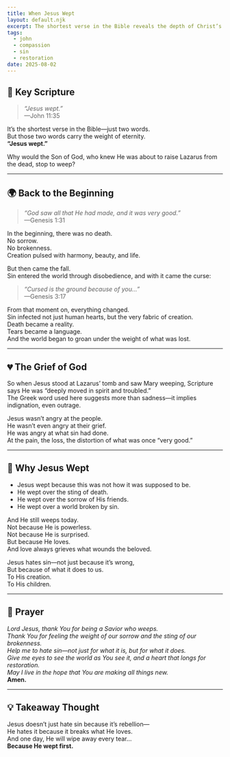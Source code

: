 ```yaml
---
title: When Jesus Wept
layout: default.njk
excerpt: The shortest verse in the Bible reveals the depth of Christ’s love and grief over a broken world. Jesus wept—not out of weakness, but out of divine compassion.
tags:
  - john
  - compassion
  - sin
  - restoration
date: 2025-08-02
---
```


## 📖 Key Scripture

> _“Jesus wept.”_  
> —John 11:35

It’s the shortest verse in the Bible—just two words.  
But those two words carry the weight of eternity.  
**“Jesus wept.”**

Why would the Son of God, who knew He was about to raise Lazarus from the dead, stop to weep?

---

## 🌍 Back to the Beginning

> _“God saw all that He had made, and it was very good.”_  
> —Genesis 1:31

In the beginning, there was no death.  
No sorrow.  
No brokenness.  
Creation pulsed with harmony, beauty, and life.

But then came the fall.  
Sin entered the world through disobedience, and with it came the curse:

> _“Cursed is the ground because of you…”_  
> —Genesis 3:17

From that moment on, everything changed.  
Sin infected not just human hearts, but the very fabric of creation.  
Death became a reality.  
Tears became a language.  
And the world began to groan under the weight of what was lost.

---

## 💔 The Grief of God

So when Jesus stood at Lazarus’ tomb and saw Mary weeping, Scripture says He was “deeply moved in spirit and troubled.”  
The Greek word used here suggests more than sadness—it implies indignation, even outrage.

Jesus wasn’t angry at the people.  
He wasn’t even angry at their grief.  
He was angry at what sin had done.  
At the pain, the loss, the distortion of what was once “very good.”

---

## 🔎 Why Jesus Wept

- Jesus wept because this was not how it was supposed to be.
- He wept over the sting of death.
- He wept over the sorrow of His friends.
- He wept over a world broken by sin.

And He still weeps today.  
Not because He is powerless.  
Not because He is surprised.  
But because He loves.  
And love always grieves what wounds the beloved.

Jesus hates sin—not just because it’s wrong,  
But because of what it does to us.  
To His creation.  
To His children.

---

## 🙏 Prayer

_Lord Jesus, thank You for being a Savior who weeps.  
Thank You for feeling the weight of our sorrow and the sting of our brokenness.  
Help me to hate sin—not just for what it is, but for what it does.  
Give me eyes to see the world as You see it, and a heart that longs for restoration.  
May I live in the hope that You are making all things new._  
**Amen.**

---

## 💡 Takeaway Thought

Jesus doesn’t just hate sin because it’s rebellion—  
He hates it because it breaks what He loves.  
And one day, He will wipe away every tear…  
**Because He wept first.**
